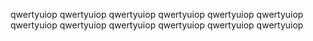 qwertyuiop
qwertyuiop
qwertyuiop
qwertyuiop
qwertyuiop
qwertyuiop
qwertyuiop
qwertyuiop
qwertyuiop
qwertyuiop
qwertyuiop
qwertyuiop
